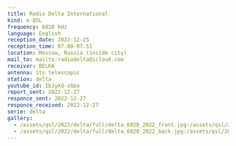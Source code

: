 ```yaml
---
title: Radio Delta International
kind: e-QSL
frequency: 6020 kHz
language: English
reception_date: 2022-12-25
reception_time: 07.00-07.51
location: Moscow, Russia (inside city)
mail_to: mailto:radiodelta@icloud.com
receiver: BELKA
antenna: its telescopic
station: delta
youtube_id: IbJyXd-sGbo
report_sent: 2022-12-27
responce_sent: 2022-12-27
responce_received: 2022-12-27
serie: delta
gallery:
  - /assets/qsl/2022/delta/full/delta_6020_2022_front.jpg:/assets/qsl/2022/delta/small/delta_6020_2022_front.jpg
  - /assets/qsl/2022/delta/full/delta_6020_2022_back.jpg:/assets/qsl/2022/delta/small/delta_6020_2022_back.jpg
---
```

